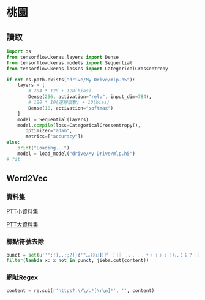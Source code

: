 # 桃園

## 讀取

```python
import os
from tensorflow.keras.layers import Dense
from tensorflow.keras.models import Sequential
from tensorflow.keras.losses import CategoricalCrossentropy

if not os.path.exists("drive/My Drive/mlp.h5"):
    layers = [
        # 784 * 128 + 128(bias)
        Dense(256, activation="relu", input_dim=784),
        # 128 * 10(連線個數) + 10(bias)
        Dense(10, activation="softmax")
    ]
    model = Sequential(layers)
    model.compile(loss=CategoricalCrossentropy(),
       optimizer="adam",
       metrics=["accuracy"])
else:
    print("Loading...")
    model = load_model("drive/My Drive/mlp.h5") 
# fit
```



## Word2Vec

### 資料集

[PTT小資料集](https://drive.google.com/open?id=1BT4h4-kzrtCS_52P2i7C1rlj1GZgEbs6)

[PTT大資料集](https://drive.google.com/open?id=15byko6d_9VJGPOW7DPAN8YiVsleRiURr)

### 標點符號去除

```python
punct = set(u''':!),.:;?]}¢'"、。〉》」』】〕〗〞︰︱︳﹐､﹒﹔﹕﹖﹗﹚﹜﹞！），．：；？｜｝︴︶︸︺︼︾﹀﹂﹄﹏､～￠々‖•·ˇˉ―--′’”([{£¥'"‵〈《「『【〔〖（［｛￡￥〝︵︷︹︻︽︿﹁﹃﹙﹛﹝（｛“‘-—_…~/ －＊➜■─★☆=@<>◉é''')
filter(lambda x: x not in punct, jieba.cut(content))
```

### 網址Regex

```python
content = re.sub(r'https?:\/\/.*[\r\n]*', '', content)
```

